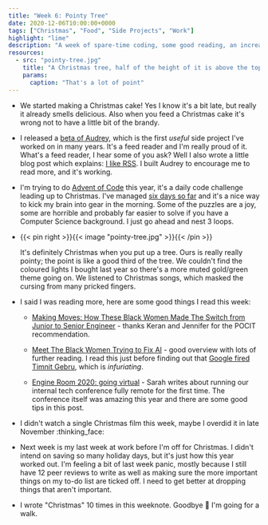 ```yaml
---
title: "Week 6: Pointy Tree"
date: 2020-12-06T10:00:00+0000
tags: ["Christmas", "Food", "Side Projects", "Work"]
highlight: "lime"
description: "A week of spare-time coding, some good reading, an increasingly boozy Christmas cake, and our exceptionally pointy tree"
resources:
  - src: "pointy-tree.jpg"
    title: "A Christmas tree, half of the height of it is above the topmost branches, it's very pointy"
    params:
      caption: "That's a lot of point"
---
```


  * We started making a Christmas cake! Yes I know it's a bit late, but really it already smells delicious. Also when you feed a Christmas cake it's wrong not to have a little bit of the brandy.

  * I released a [beta of Audrey](https://github.com/rowanmanning/audrey#readme), which is the first _useful_ side project I've worked on in many years. It's a feed reader and I'm really proud of it. What's a feed reader, I hear some of you ask? Well I also wrote a little blog post which explains: [I like RSS](/posts/i-like-rss/). I built Audrey to encourage me to read more, and it's working.

  * I'm trying to do [Advent of Code](https://adventofcode.com/2020) this year, it's a daily code challenge leading up to Christmas. I've managed [six days so far](https://github.com/rowanmanning/adventofcode-2020) and it's a nice way to kick my brain into gear in the morning. Some of the puzzles are a joy, some are horrible and probably far easier to solve if you have a Computer Science background. I just go ahead and nest 3 loops.

  * {{< pin right >}}{{< image "pointy-tree.jpg" >}}{{< /pin >}}
  
    It's definitely Christmas when you put up a tree. Ours is really really pointy; the point is like a good third of the tree. We couldn't find the coloured lights I bought last year so there's a more muted gold/green theme going on. We listened to Christmas songs, which masked the cursing from many pricked fingers.

  * I said I was reading more, here are some good things I read this week:
  
    * [Making Moves: How These Black Women Made The Switch from Junior to Senior Engineer](https://peopleofcolorintech.com/front/making-moves-how-these-black-woman-made-the-switch-from-junior-to-senior-engineer/) - thanks Keran and Jennifer for the POCIT recommendation.

    * [Meet The Black Women Trying to Fix AI](https://peopleofcolorintech.com/articles/meet-the-black-women-trying-to-fix-ai/) - good overview with lots of further reading. I read this just before finding out that [Google fired Timnit Gebru](https://www.theguardian.com/technology/2020/dec/04/timnit-gebru-google-ai-fired-diversity-ethics), which is _infuriating_.

    * [Engine Room 2020: going virtual](https://medium.com/ft-product-technology/engine-room-2020-going-virtual-7d4f77bc2969) - Sarah writes about running our internal tech conference fully remote for the first time. The conference itself was amazing this year and there are some good tips in this post.

  * I didn't watch a single Christmas film this week, maybe I overdid it in late November :thinking_face:

  * Next week is my last week at work before I'm off for Christmas. I didn't intend on saving so many holiday days, but it's just how this year worked out. I'm feeling a bit of last week panic, mostly because I still have 12 peer reviews to write as well as making sure the more important things on my to-do list are ticked off. I need to get better at dropping things that aren't important.

  * I wrote "Christmas" 10 times in this weeknote. Goodbye :wave: I'm going for a walk.

